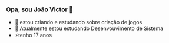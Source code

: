 ### Opa, sou João Victor 👋


- 🔭 estou criando e estudando sobre criação de jogos
- 🌱 Atualmente estou estudando Desenvouvimento de Sistema 
- ⚡tenho 17 anos 

<div>
  <a href="https://github.com/medeiros319">
